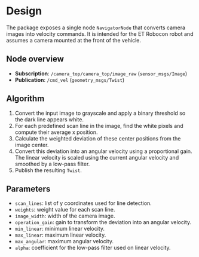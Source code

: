# Design

The package exposes a single node `NavigatorNode` that converts camera images into velocity commands. It is intended for the ET Robocon robot and assumes a camera mounted at the front of the vehicle.

## Node overview
- **Subscription**: `/camera_top/camera_top/image_raw` (`sensor_msgs/Image`)
- **Publication**: `/cmd_vel` (`geometry_msgs/Twist`)

## Algorithm
1. Convert the input image to grayscale and apply a binary threshold so the dark line appears white.
2. For each predefined scan line in the image, find the white pixels and compute their average x position.
3. Calculate the weighted deviation of these center positions from the image center.
4. Convert this deviation into an angular velocity using a proportional gain.
   The linear velocity is scaled using the current angular velocity and
   smoothed by a low-pass filter.
5. Publish the resulting `Twist`.

## Parameters
- `scan_lines`: list of y coordinates used for line detection.
- `weights`: weight value for each scan line.
- `image_width`: width of the camera image.
- `operation_gain`: gain to transform the deviation into an angular velocity.
- `min_linear`: minimum linear velocity.
- `max_linear`: maximum linear velocity.
- `max_angular`: maximum angular velocity.
- `alpha`: coefficient for the low-pass filter used on linear velocity.

